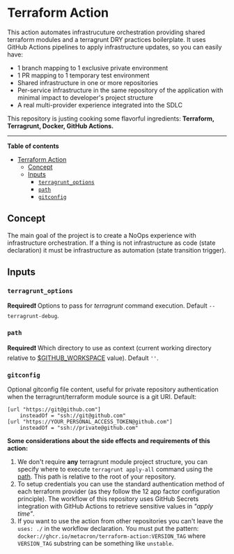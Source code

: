 # Terraform Action

This action automates infrastrucuture orchestration providing shared terraform modules and a terragrunt DRY practices boilerplate.  It uses GitHub Actions pipelines to apply infrastructure updates, so you can easily have:

- 1 branch mapping to 1 exclusive private environment
- 1 PR mapping to 1 temporary test environment
- Shared infrastructure in one or more repositories
- Per-service infrastructure in the same repository of the application with minimal impact to developer's project structure
- A real multi-provider experience integrated into the SDLC

This repository is justing cooking some flavorful ingredients: **Terraform, Terragrunt, Docker, GitHub Actions.**

--------------------

**Table of contents**

- [Terraform Action](#terraform-action)
	- [Concept](#concept)
	- [Inputs](#inputs)
		- [`terragrunt_options`](#terragrunt_options)
		- [`path`](#path)
		- [`gitconfig`](#gitconfig)

## Concept

The main goal of the project is to create a NoOps experience with infrastructure orchestration. If a thing is not infrastructure as code (state declaration) it must be infrastructure as automation (state transition trigger).

## Inputs

### `terragrunt_options`

**Required:heavy_exclamation_mark:** Options to pass for *terragrunt* command execution. Default `--terragrunt-debug`.

### `path`

**Required:heavy_exclamation_mark:** Which directory to use as context (current working directory relative to [$GITHUB_WORKSPACE](https://docs.github.com/en/free-pro-team@latest/actions/reference/environment-variables) value). Default `''`.

### `gitconfig`

Optional gitconfig file content, useful for private repository authentication when the terragrunt/terraform module source is a git URI. Default:

```
[url "https://git@github.com"]
    insteadOf = "ssh://git@github.com"
[url "https://YOUR_PERSONAL_ACCESS_TOKEN@github.com"]
    insteadOf = "ssh://private@github.com"
```

**Some considerations about the side effects and requirements of this action:**

1. We don't require **any** terragrunt module project structure, you can specify where to execute `terragrunt apply-all` command using the [path](#path). This path is relative to the root of your repository.
2. To setup credentials you can use the standard authentication method of each terraform provider (as they follow the 12 app factor configuration principle). The workflow of this repository uses GitHub Secrets integration with GitHub Actions to retrieve sensitive values in *"apply time"*.
3. If you want to use the action from other repositories you can't leave the `uses: ./` in the workflow declaration. You must put the pattern: `docker://ghcr.io/metacron/terraform-action:VERSION_TAG` where `VERSION_TAG` substring can be something like `unstable`.
